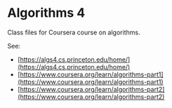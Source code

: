 # Algorithms 4

Class files for Coursera course on algorithms.

See: 

- [https://algs4.cs.princeton.edu/home/](https://algs4.cs.princeton.edu/home/)
- [https://www.coursera.org/learn/algorithms-part1](https://www.coursera.org/learn/algorithms-part1)
- [https://www.coursera.org/learn/algorithms-part2](https://www.coursera.org/learn/algorithms-part2)
